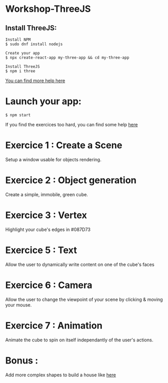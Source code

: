 # Workshop-ThreeJS

## Install ThreeJS:

```
Install NPM
$ sudo dnf install nodejs

Create your app
$ npx create-react-app my-three-app && cd my-three-app 

Install ThreeJS
$ npm i three
```
[You can find more help here](https://threejs.org/docs/index.html#manual/en/introduction/Installation)

# Launch your app:
```
$ npm start
```

If you find the exercices too hard, you can find some help [here](https://threejs.org/)

# Exercice 1 : Create a Scene

Setup a window usable for objects rendering.


# Exercice 2 : Object generation

Create a simple, immobile, green cube.


# Exercice 3 : Vertex

Highlight your cube's edges in #087D73


# Exercice 5 : Text

Allow the user to dynamically write content on one of the cube's faces 


# Exercice 6 : Camera

Allow the user to change the viewpoint of your scene by clicking & moving your mouse.


# Exercice 7 : Animation

Animate the cube to spin on itself independantly of the user's actions.


# Bonus : 

Add more complex shapes to build a house like [here](https://threejs.org/examples/#webgl_animation_keyframes)
